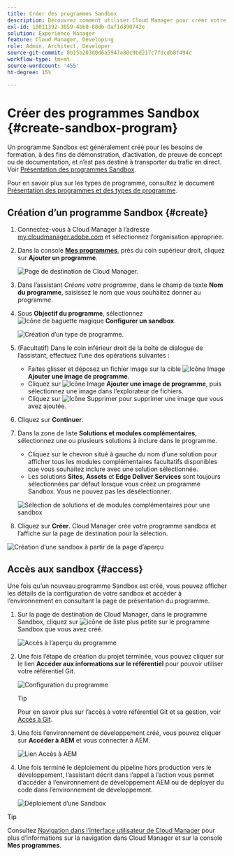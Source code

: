 ```yaml
---
title: Créer des programmes Sandbox
description: Découvrez comment utiliser Cloud Manager pour créer votre propre programme Sandbox à des fins de formation, de démonstration, de point de vente ou à d’autres fins hors production.
exl-id: 10011392-3059-4bb0-88db-0af1d390742e
solution: Experience Manager
feature: Cloud Manager, Developing
role: Admin, Architect, Developer
source-git-commit: 8b15b203d0d6a5947a80c9bd217c7fdcdb8f494c
workflow-type: tm+mt
source-wordcount: '455'
ht-degree: 15%

---
```


# Créer des programmes Sandbox {#create-sandbox-program}

Un programme Sandbox est généralement créé pour les besoins de formation, à des fins de démonstration, d’activation, de preuve de concept ou de documentation, et n’est pas destiné à transporter du trafic en direct. Voir [Présentation des programmes Sandbox](/help/implementing/cloud-manager/getting-access-to-aem-in-cloud/introduction-sandbox-programs.md).

Pour en savoir plus sur les types de programme, consultez le document [Présentation des programmes et des types de programme](program-types.md).

## Création d’un programme Sandbox {#create}

1. Connectez-vous à Cloud Manager à l’adresse [my.cloudmanager.adobe.com](https://my.cloudmanager.adobe.com/) et sélectionnez l’organisation appropriée.

1. Dans la console **[Mes programmes](/help/implementing/cloud-manager/navigation.md#my-programs)**, près du coin supérieur droit, cliquez sur **Ajouter un programme**.

   ![Page de destination de Cloud Manager.](assets/log-in.png)

1. Dans l’assistant *Créons votre programme*, dans le champ de texte **Nom du programme**, saisissez le nom que vous souhaitez donner au programme.

1. Sous **Objectif du programme**, sélectionnez ![Icône de baguette magique](https://spectrum.adobe.com/static/icons/workflow_18/Smock_MagicWand_18_N.svg) **Configurer un sandbox**.

   ![Création d’un type de programme.](assets/create-sandbox.png)

1. (Facultatif) Dans le coin inférieur droit de la boîte de dialogue de l’assistant, effectuez l’une des opérations suivantes :

   * Faites glisser et déposez un fichier image sur la cible ![Icône Image](https://spectrum.adobe.com/static/icons/workflow_18/Smock_Image_18_N.svg) **Ajouter une image de programme**.
   * Cliquez sur ![Icône Image](https://spectrum.adobe.com/static/icons/workflow_18/Smock_Image_18_N.svg) **Ajouter une image de programme**, puis sélectionnez une image dans l’explorateur de fichiers.
   * Cliquez sur ![Icône Supprimer](https://spectrum.adobe.com/static/icons/workflow_18/Smock_DeleteOutline_18_N.svg) pour supprimer une image que vous avez ajoutée.

1. Cliquez sur **Continuer**.

1. Dans la zone de liste **Solutions et modules complémentaires**, sélectionnez une ou plusieurs solutions à inclure dans le programme.

   * Cliquez sur le chevron situé à gauche du nom d’une solution pour afficher tous les modules complémentaires facultatifs disponibles que vous souhaitez inclure avec une solution sélectionnée.
   * Les solutions **Sites**, **Assets** et **Edge Deliver Services** sont toujours sélectionnées par défaut lorsque vous créez un programme Sandbox. Vous ne pouvez pas les désélectionner.

   ![Sélection de solutions et de modules complémentaires pour une sandbox](assets/sandbox-solutions-add-ons.png)

1. Cliquez sur **Créer**. Cloud Manager crée votre programme sandbox et l’affiche sur la page de destination pour la sélection.

![Création d’une sandbox à partir de la page d’aperçu](assets/sandbox-setup.png)

## Accès aux sandbox {#access}

Une fois qu’un nouveau programme Sandbox est créé, vous pouvez afficher les détails de la configuration de votre sandbox et accéder à l’environnement en consultant la page de présentation du programme.

1. Sur la page de destination de Cloud Manager, dans le programme Sandbox, cliquez sur ![icône de liste plus petite](https://spectrum.adobe.com/static/icons/workflow_18/Smock_More_18_N.svg) sur le programme Sandbox que vous avez créé.

   ![Accès à l’aperçu du programme](assets/program-overview-sandbox.png)

1. Une fois l’étape de création du projet terminée, vous pouvez cliquer sur le lien **Accéder aux informations sur le référentiel** pour pouvoir utiliser votre référentiel Git.

   ![Configuration du programme](assets/create-program4.png)

   >[!TIP]
   >
   >Pour en savoir plus sur l’accès à votre référentiel Git et sa gestion, voir [Accès à Git](/help/implementing/cloud-manager/managing-code/accessing-repos.md).

1. Une fois l’environnement de développement créé, vous pouvez cliquer sur **Accéder à AEM** et vous connecter à AEM.

   ![Lien Accès à AEM](assets/create-program5.png)

1. Une fois terminé le déploiement du pipeline hors production vers le développement, l’assistant décrit dans l’appel à l’action vous permet d’accéder à l’environnement de développement AEM ou de déployer du code dans l’environnement de développement.

   ![Déploiement d’une Sandbox](assets/create-program-setup-deploy.png)

>[!TIP]
>
>Consultez [Navigation dans l’interface utilisateur de Cloud Manager](/help/implementing/cloud-manager/navigation.md) pour plus d’informations sur la navigation dans Cloud Manager et sur la console **Mes programmes**.
